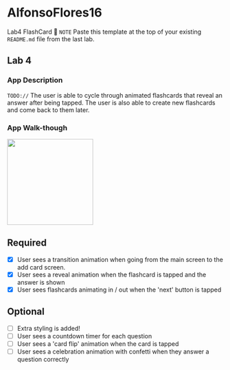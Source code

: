 # AlfonsoFlores16
Lab4 FlashCard
📝 `NOTE` Paste this template at the top of your existing `README.md` file from the last lab.

## Lab 4

### App Description
`TODO://` The user is able to cycle through animated flashcards that reveal an answer after being tapped. The user is also able to create new flashcards and come back to them later.

### App Walk-though

<img src="https://imgur.com/zjC0zEx" width=200><br>

## Required
- [x] User sees a transition animation when going from the main screen to the add card screen.
- [x] User sees a reveal animation when the flashcard is tapped and the answer is shown
- [x] User sees flashcards animating in / out when the 'next' button is tapped

## Optional
- [ ] Extra styling is added!
- [ ] User sees a countdown timer for each question
- [ ] User sees a 'card flip' animation when the card is tapped
- [ ] User sees a celebration animation with confetti when they answer a question correctly
